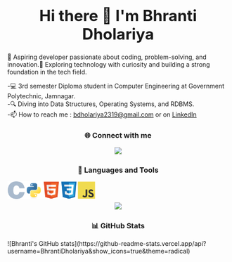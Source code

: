 <h1 style="text-align:center; font-size:2.5em;">
Hi there 👋 I'm Bhranti Dholariya
</h1>

🚀 Aspiring developer passionate about coding, problem-solving, and innovation.🌟 Exploring technology with curiosity and building a strong foundation in the tech field.<br>

-💻 3rd semester Diploma student in Computer Engineering at Government Polytechnic, Jamnagar.<br>
-🔍 Diving into Data Structures, Operating Systems, and RDBMS.<br>
-📫 How to reach me : bdholariya2319@gmail.com or on 
[LinkedIn](https://www.linkedin.com/in/bhranti-dholariya-427232383/)

<h3 align="center">🌐 Connect with me</h3>
<p align="center">
<a href="https://www.linkedin.com/in/bhranti-dholariya-4772383b/">
  <img src="https://cdn.jsdelivr.net/gh/devicons/devicon/icons/linkedin/linkedin-original.svg" width="40px"/>
</a>
</p>

<h3 align="center">🔧 Languages and Tools</h3>  
<p align="center">
   <img align="left" alt="C" width="40px" src="https://raw.githubusercontent.com/devicons/devicon/master/icons/c/c-original.svg"/>
   <img align="left" alt="Python" width="40px" src="https://raw.githubusercontent.com/devicons/devicon/master/icons/python/python-original.svg"/>
   <img align="left" alt="HTML5" width="40px" src="https://raw.githubusercontent.com/devicons/devicon/master/icons/html5/html5-original.svg"/>
   <img align="left" alt="CSS3" width="40px" src="https://raw.githubusercontent.com/devicons/devicon/master/icons/css3/css3-original.svg"/>
   <img align="left" alt="JavaScript" width="40px" src="https://raw.githubusercontent.com/devicons/devicon/master/icons/javascript/javascript-original.svg"/>
  <br>
  <br>
</p>

<p align="center">
  <img src="https://github-readme-stats.vercel.app/api/top-langs/?username=BhrantiDholariya&layout=compact&theme=radical"/>
</p>

<h3 align="center"> 📊 GitHub Stats</h3>  
![Bhranti's GitHub stats](https://github-readme-stats.vercel.app/api?username=BhrantiDholariya&show_icons=true&theme=radical)
